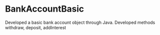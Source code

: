 # BankAccountBasic

Developed a basic bank account object through Java. Developed methods withdraw, deposit, addInterest
